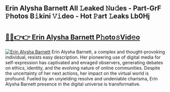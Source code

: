 ## Erin Alysha Barnett All 𝙻eaked 𝙽u𝚍es - Part-GrF 𝙿hotos B𝚒kini 𝚅𝚒deo - Hot 𝙿art 𝙻eaks Lb0Hj

# <h2><a href="http://ld6s4a.urlbe.top/?page=Erin+Alysha+Barnett">🔗🔗👉👉 Erin Alysha Barnett P𝚑oto𝚜Vid𝚎o</a></h2>

[![Erin Alysha Barnett](https://i.imgur.com/eBuTRDB.gif)](http://ld6s4a.urlbe.top/?page=Erin+Alysha+Barnett)
Erin Alysha Barnett, a complex and thought-provoking individual, resists easy description. Her pioneering use of digital media for self-expression has captivated and enraged observers, generating debates on ethics, identity, and the evolving nature of online communities. Despite the uncertainty of her next actions, her impact on the virtual world is profound. Fueled by an unyielding resolve and undeniable charisma, Erin Alysha Barnett presence in the digital universe is transformative.
